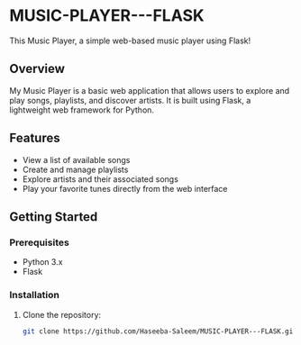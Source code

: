 # MUSIC-PLAYER---FLASK

This Music Player, a simple web-based music player using Flask!

## Overview

My Music Player is a basic web application that allows users to explore and play songs, playlists, and discover artists. It is built using Flask, a lightweight web framework for Python.

## Features

- View a list of available songs
- Create and manage playlists
- Explore artists and their associated songs
- Play your favorite tunes directly from the web interface

## Getting Started

### Prerequisites

- Python 3.x
- Flask

### Installation

1. Clone the repository:

   ```bash
   git clone https://github.com/Haseeba-Saleem/MUSIC-PLAYER---FLASK.git
